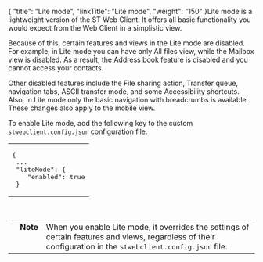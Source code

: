 {
    "title": "Lite mode",
    "linkTitle": "Lite mode",
    "weight": "150"
}Lite mode is a lightweight version of the ST Web Client. It offers all basic functionality you would expect from the Web Client in a simplistic view.

Because of this, certain features and views in the Lite mode are disabled. For example, in Lite mode you can have only All files view, while the Mailbox view is disabled. As a result, the Address book feature is disabled and you cannot access your contacts.

Other disabled features include the File sharing action, Transfer queue, navigation tabs, ASCII transfer mode, and some Accessibility shortcuts. Also, in Lite mode only the basic navigation with breadcrumbs is available. These changes also apply to the mobile view.

To enable Lite mode, add the following key to the custom `stwebclient.config.json` configuration file.

<table cellspacing="0">
   <col/>
   <tbody>
      <tr>
         <td><pre xml:space="preserve">{
 ...
 "liteMode": {
    "enabled": true
 }     </pre>
         </td>
      </tr>
   </tbody>
</table>

 

<table cellpadding="0" cellspacing="0">
   <col/>
   <col/>
   <col/>
      <tr>
         <td valign="top">         </td>
         <td valign="top"><span><b>Note</b></span>
         </td>
         <td data-mc-autonum="&lt;b&gt;Note&lt;/b&gt;" valign="top">
<note>When you enable Lite mode, it overrides the settings of certain features and views, regardless of their configuration in the <code>stwebclient.config.json</code> file.</note>
         </td>
      </tr>
</table>
